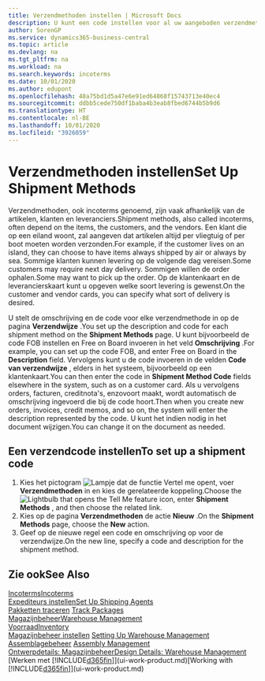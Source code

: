 ```yaml
---
title: Verzendmethoden instellen | Microsoft Docs
description: U kunt een code instellen voor al uw aangeboden verzendmethoden en er gegevens over opgeven.
author: SorenGP
ms.service: dynamics365-business-central
ms.topic: article
ms.devlang: na
ms.tgt_pltfrm: na
ms.workload: na
ms.search.keywords: incoterms
ms.date: 10/01/2020
ms.author: edupont
ms.openlocfilehash: 48a75bd1d5a47e6e91ed64868f15743713e40ec4
ms.sourcegitcommit: ddbb5cede750df1baba4b3eab8fbed6744b5b9d6
ms.translationtype: HT
ms.contentlocale: nl-BE
ms.lasthandoff: 10/01/2020
ms.locfileid: "3926059"
---
```

# <a name="set-up-shipment-methods"></a><span data-ttu-id="a4dfb-103">Verzendmethoden instellen</span><span class="sxs-lookup"><span data-stu-id="a4dfb-103">Set Up Shipment Methods</span></span>
<span data-ttu-id="a4dfb-104">Verzendmethoden, ook incoterms genoemd, zijn vaak afhankelijk van de artikelen, klanten en leveranciers.</span><span class="sxs-lookup"><span data-stu-id="a4dfb-104">Shipment methods, also called incoterms, often depend on the items, the customers, and the vendors.</span></span> <span data-ttu-id="a4dfb-105">Een klant die op een eiland woont, zal aangeven dat artikelen altijd per vliegtuig of per boot moeten worden verzonden.</span><span class="sxs-lookup"><span data-stu-id="a4dfb-105">For example, if the customer lives on an island, they can choose to have items always shipped by air or always by sea.</span></span> <span data-ttu-id="a4dfb-106">Sommige klanten kunnen levering op de volgende dag vereisen.</span><span class="sxs-lookup"><span data-stu-id="a4dfb-106">Some customers may require next day delivery.</span></span> <span data-ttu-id="a4dfb-107">Sommigen willen de order ophalen.</span><span class="sxs-lookup"><span data-stu-id="a4dfb-107">Some may want to pick up the order.</span></span> <span data-ttu-id="a4dfb-108">Op de klantenkaart en de leverancierskaart kunt u opgeven welke soort levering is gewenst.</span><span class="sxs-lookup"><span data-stu-id="a4dfb-108">On the customer and vendor cards, you can specify what sort of delivery is desired.</span></span>

<span data-ttu-id="a4dfb-109">U stelt de omschrijving en de code voor elke verzendmethode in op de pagina **Verzendwijze** .</span><span class="sxs-lookup"><span data-stu-id="a4dfb-109">You set up the description and code for each shipment method on the **Shipment Methods** page.</span></span> <span data-ttu-id="a4dfb-110">U kunt bijvoorbeeld de code FOB instellen en Free on Board invoeren in het veld **Omschrijving** .</span><span class="sxs-lookup"><span data-stu-id="a4dfb-110">For example, you can set up the code FOB, and enter Free on Board in the **Description** field.</span></span> <span data-ttu-id="a4dfb-111">Vervolgens kunt u de code invoeren in de velden **Code van verzendwijze** , elders in het systeem, bijvoorbeeld op een klantenkaart.</span><span class="sxs-lookup"><span data-stu-id="a4dfb-111">You can then enter the code in **Shipment Method Code** fields elsewhere in the system, such as on a customer card.</span></span> <span data-ttu-id="a4dfb-112">Als u vervolgens orders, facturen, creditnota's, enzovoort maakt, wordt automatisch de omschrijving ingevoerd die bij de code hoort.</span><span class="sxs-lookup"><span data-stu-id="a4dfb-112">Then when you create new orders, invoices, credit memos, and so on, the system will enter the description represented by the code.</span></span> <span data-ttu-id="a4dfb-113">U kunt het indien nodig in het document wijzigen.</span><span class="sxs-lookup"><span data-stu-id="a4dfb-113">You can change it on the document as needed.</span></span>

## <a name="to-set-up-a-shipment-code"></a><span data-ttu-id="a4dfb-114">Een verzendcode instellen</span><span class="sxs-lookup"><span data-stu-id="a4dfb-114">To set up a shipment code</span></span>
1. <span data-ttu-id="a4dfb-115">Kies het pictogram ![Lampje dat de functie Vertel me opent](media/ui-search/search_small.png "Vertel me wat u wilt doen"), voer **Verzendmethoden** in en kies de gerelateerde koppeling.</span><span class="sxs-lookup"><span data-stu-id="a4dfb-115">Choose the ![Lightbulb that opens the Tell Me feature](media/ui-search/search_small.png "Tell me what you want to do") icon, enter **Shipment Methods** , and then choose the related link.</span></span>
2. <span data-ttu-id="a4dfb-116">Kies op de pagina **Verzendmethoden** de actie **Nieuw** .</span><span class="sxs-lookup"><span data-stu-id="a4dfb-116">On the **Shipment Methods** page, choose the **New** action.</span></span>
3. <span data-ttu-id="a4dfb-117">Geef op de nieuwe regel een code en omschrijving op voor de verzendwijze.</span><span class="sxs-lookup"><span data-stu-id="a4dfb-117">On the new line, specify a code and description for the shipment method.</span></span>

## <a name="see-also"></a><span data-ttu-id="a4dfb-118">Zie ook</span><span class="sxs-lookup"><span data-stu-id="a4dfb-118">See Also</span></span>
[<span data-ttu-id="a4dfb-119">Incoterms</span><span class="sxs-lookup"><span data-stu-id="a4dfb-119">Incoterms</span></span>](https://iccwbo.org/resources-for-business/incoterms-rules)  
[<span data-ttu-id="a4dfb-120">Expediteurs instellen</span><span class="sxs-lookup"><span data-stu-id="a4dfb-120">Set Up Shipping Agents</span></span>](sales-how-to-set-up-shipping-agents.md)  
<span data-ttu-id="a4dfb-121">[Pakketten traceren](sales-how-track-packages.md)  </span><span class="sxs-lookup"><span data-stu-id="a4dfb-121">[Track Packages](sales-how-track-packages.md)  </span></span>  
[<span data-ttu-id="a4dfb-122">Magazijnbeheer</span><span class="sxs-lookup"><span data-stu-id="a4dfb-122">Warehouse Management</span></span>](warehouse-manage-warehouse.md)  
[<span data-ttu-id="a4dfb-123">Voorraad</span><span class="sxs-lookup"><span data-stu-id="a4dfb-123">Inventory</span></span>](inventory-manage-inventory.md)  
<span data-ttu-id="a4dfb-124">[Magazijnbeheer instellen](warehouse-setup-warehouse.md)   </span><span class="sxs-lookup"><span data-stu-id="a4dfb-124">[Setting Up Warehouse Management](warehouse-setup-warehouse.md)   </span></span>  
<span data-ttu-id="a4dfb-125">[Assemblagebeheer](assembly-assemble-items.md)  </span><span class="sxs-lookup"><span data-stu-id="a4dfb-125">[Assembly Management](assembly-assemble-items.md)  </span></span>  
[<span data-ttu-id="a4dfb-126">Ontwerpdetails: Magazijnbeheer</span><span class="sxs-lookup"><span data-stu-id="a4dfb-126">Design Details: Warehouse Management</span></span>](design-details-warehouse-management.md)  
<span data-ttu-id="a4dfb-127">[Werken met [!INCLUDE[d365fin](includes/d365fin_md.md)]](ui-work-product.md)</span><span class="sxs-lookup"><span data-stu-id="a4dfb-127">[Working with [!INCLUDE[d365fin](includes/d365fin_md.md)]](ui-work-product.md)</span></span>  
